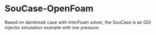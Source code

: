 # SouCase-OpenFoam
Based on dambreak case with interFoam solver, the SouCase is an GDI injector simulation example with low pressure.
